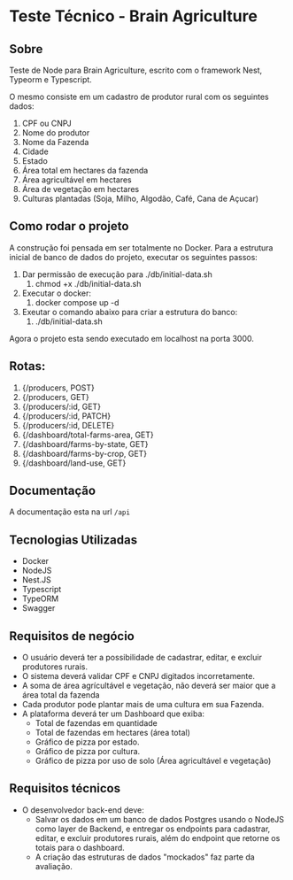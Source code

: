 # Teste Técnico - Brain Agriculture
## Sobre
Teste de Node para Brain Agriculture, escrito com o framework Nest, Typeorm e Typescript.

O mesmo consiste em um cadastro de produtor rural com os seguintes dados:

1.  CPF ou CNPJ
2.  Nome do produtor
3.  Nome da Fazenda
4.  Cidade
5.  Estado
6.  Área total em hectares da fazenda
7.  Área agricultável em hectares
8.  Área de vegetação em hectares
9.  Culturas plantadas (Soja, Milho, Algodão, Café, Cana de Açucar)

## Como rodar o projeto
A construção foi pensada em ser totalmente no Docker.
Para a estrutura inicial de banco de dados do projeto, executar os seguintes passos:
1. Dar permissão de execução para ./db/initial-data.sh
   1. chmod +x ./db/initial-data.sh
2. Executar o docker:
   1. docker compose up -d
3. Exeutar o comando abaixo para criar a estrutura do banco:
   1. ./db/initial-data.sh

Agora o projeto esta sendo executado em localhost na porta 3000.

## Rotas:
1. {/producers, POST}
2. {/producers, GET}
3. {/producers/:id, GET}
4. {/producers/:id, PATCH}
5. {/producers/:id, DELETE}
6. {/dashboard/total-farms-area, GET}
7. {/dashboard/farms-by-state, GET}
8. {/dashboard/farms-by-crop, GET}
9. {/dashboard/land-use, GET}

## Documentação
A documentação esta na url `/api`

## Tecnologias Utilizadas
 - Docker
 - NodeJS
 - Nest.JS
 - Typescript
 - TypeORM
 - Swagger

## Requisitos de negócio

- O usuário deverá ter a possibilidade de cadastrar, editar, e excluir produtores rurais.
- O sistema deverá validar CPF e CNPJ digitados incorretamente.
- A soma de área agrícultável e vegetação, não deverá ser maior que a área total da fazenda
- Cada produtor pode plantar mais de uma cultura em sua Fazenda.
- A plataforma deverá ter um Dashboard que exiba:
    - Total de fazendas em quantidade
    - Total de fazendas em hectares (área total)
    - Gráfico de pizza por estado.
    - Gráfico de pizza por cultura.
    - Gráfico de pizza por uso de solo (Área agricultável e vegetação)

## Requisitos técnicos
- O desenvolvedor back-end deve:
    - Salvar os dados em um banco de dados Postgres usando o NodeJS como layer de Backend, e entregar os endpoints para cadastrar, editar, e excluir produtores rurais, além do endpoint que retorne os totais para o dashboard.
    - A criação das estruturas de dados "mockados" faz parte da avaliação.
